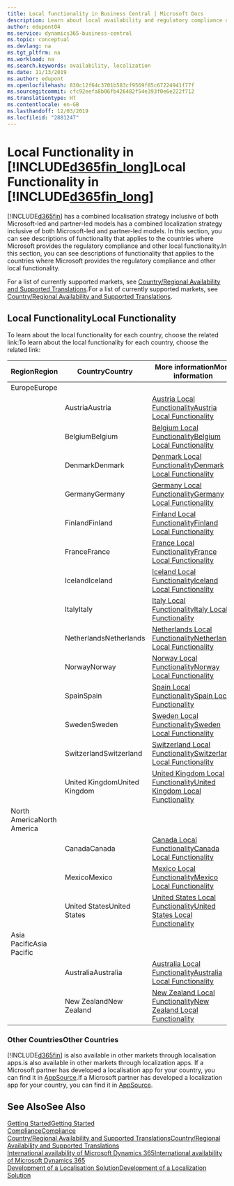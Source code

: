 ```yaml
---
title: Local functionality in Business Central | Microsoft Docs
description: Learn about local availability and regulatory compliance of Dynamics 365 Business Central.
author: edupont04
ms.service: dynamics365-business-central
ms.topic: conceptual
ms.devlang: na
ms.tgt_pltfrm: na
ms.workload: na
ms.search.keywords: availability, localization
ms.date: 11/13/2019
ms.author: edupont
ms.openlocfilehash: 830c12f64c3701b583cf9569f85c67224941f77f
ms.sourcegitcommit: cfc92eefa8b06fb426482f54e393f0e6e222f712
ms.translationtype: HT
ms.contentlocale: en-GB
ms.lasthandoff: 12/03/2019
ms.locfileid: "2881247"
---
```

# <a name="local-functionality-in-included365fin_longincludesd365fin_long_mdmd"></a><span data-ttu-id="24d82-103">Local Functionality in [!INCLUDE[d365fin_long](includes/d365fin_long_md.md)]</span><span class="sxs-lookup"><span data-stu-id="24d82-103">Local Functionality in [!INCLUDE[d365fin_long](includes/d365fin_long_md.md)]</span></span>
[!INCLUDE[d365fin](includes/d365fin_md.md)] <span data-ttu-id="24d82-104">has a combined localisation strategy inclusive of both Microsoft-led and partner-led models.</span><span class="sxs-lookup"><span data-stu-id="24d82-104">has a combined localization strategy inclusive of both Microsoft-led and partner-led models.</span></span> <span data-ttu-id="24d82-105">In this section, you can see descriptions of functionality that applies to the countries where Microsoft provides the regulatory compliance and other local functionality.</span><span class="sxs-lookup"><span data-stu-id="24d82-105">In this section, you can see descriptions of functionality that applies to the countries where Microsoft provides the regulatory compliance and other local functionality.</span></span>  

<span data-ttu-id="24d82-106">For a list of currently supported markets, see [Country/Regional Availability and Supported Translations](/dynamics365/business-central/dev-itpro/compliance/apptest-countries-and-translations?toc=/dynamics365/business-central/toc.json).</span><span class="sxs-lookup"><span data-stu-id="24d82-106">For a list of currently supported markets, see [Country/Regional Availability and Supported Translations](/dynamics365/business-central/dev-itpro/compliance/apptest-countries-and-translations?toc=/dynamics365/business-central/toc.json).</span></span>  

## <a name="local-functionality"></a><span data-ttu-id="24d82-107">Local Functionality</span><span class="sxs-lookup"><span data-stu-id="24d82-107">Local Functionality</span></span>
<span data-ttu-id="24d82-108">To learn about the local functionality for each country, choose the related link:</span><span class="sxs-lookup"><span data-stu-id="24d82-108">To learn about the local functionality for each country, choose the related link:</span></span>

| <span data-ttu-id="24d82-109">Region</span><span class="sxs-lookup"><span data-stu-id="24d82-109">Region</span></span> | <span data-ttu-id="24d82-110">Country</span><span class="sxs-lookup"><span data-stu-id="24d82-110">Country</span></span> | <span data-ttu-id="24d82-111">More information</span><span class="sxs-lookup"><span data-stu-id="24d82-111">More information</span></span> |
| --- | --- |--- |
| <span data-ttu-id="24d82-112">Europe</span><span class="sxs-lookup"><span data-stu-id="24d82-112">Europe</span></span> |  | |
|        | <span data-ttu-id="24d82-113">Austria</span><span class="sxs-lookup"><span data-stu-id="24d82-113">Austria</span></span> | [<span data-ttu-id="24d82-114">Austria Local Functionality</span><span class="sxs-lookup"><span data-stu-id="24d82-114">Austria Local Functionality</span></span>](localfunctionality/austria/austria-local-functionality.md) |
|        | <span data-ttu-id="24d82-115">Belgium</span><span class="sxs-lookup"><span data-stu-id="24d82-115">Belgium</span></span> |  [<span data-ttu-id="24d82-116">Belgium Local Functionality</span><span class="sxs-lookup"><span data-stu-id="24d82-116">Belgium Local Functionality</span></span>](localfunctionality/belgium/belgium-local-functionality.md) |
|        | <span data-ttu-id="24d82-117">Denmark</span><span class="sxs-lookup"><span data-stu-id="24d82-117">Denmark</span></span> | [<span data-ttu-id="24d82-118">Denmark Local Functionality</span><span class="sxs-lookup"><span data-stu-id="24d82-118">Denmark Local Functionality</span></span>](localfunctionality/denmark/denmark-local-functionality.md) |
|        | <span data-ttu-id="24d82-119">Germany</span><span class="sxs-lookup"><span data-stu-id="24d82-119">Germany</span></span> | [<span data-ttu-id="24d82-120">Germany Local Functionality</span><span class="sxs-lookup"><span data-stu-id="24d82-120">Germany Local Functionality</span></span>](localfunctionality/germany/germany-local-functionality.md) |
|        | <span data-ttu-id="24d82-121">Finland</span><span class="sxs-lookup"><span data-stu-id="24d82-121">Finland</span></span> | [<span data-ttu-id="24d82-122">Finland Local Functionality</span><span class="sxs-lookup"><span data-stu-id="24d82-122">Finland Local Functionality</span></span>](localfunctionality/finland/finland-local-functionality.md) |
|        | <span data-ttu-id="24d82-123">France</span><span class="sxs-lookup"><span data-stu-id="24d82-123">France</span></span> | [<span data-ttu-id="24d82-124">France Local Functionality</span><span class="sxs-lookup"><span data-stu-id="24d82-124">France Local Functionality</span></span>](localfunctionality/france/france-local-functionality.md) |
|        | <span data-ttu-id="24d82-125">Iceland</span><span class="sxs-lookup"><span data-stu-id="24d82-125">Iceland</span></span> | [<span data-ttu-id="24d82-126">Iceland Local Functionality</span><span class="sxs-lookup"><span data-stu-id="24d82-126">Iceland Local Functionality</span></span>](localfunctionality/iceland/iceland-local-functionality.md) |
|        | <span data-ttu-id="24d82-127">Italy</span><span class="sxs-lookup"><span data-stu-id="24d82-127">Italy</span></span> | [<span data-ttu-id="24d82-128">Italy Local Functionality</span><span class="sxs-lookup"><span data-stu-id="24d82-128">Italy Local Functionality</span></span>](localfunctionality/italy/italy-local-functionality.md) |
|        | <span data-ttu-id="24d82-129">Netherlands</span><span class="sxs-lookup"><span data-stu-id="24d82-129">Netherlands</span></span> | [<span data-ttu-id="24d82-130">Netherlands Local Functionality</span><span class="sxs-lookup"><span data-stu-id="24d82-130">Netherlands Local Functionality</span></span>](localfunctionality/netherlands/netherlands-local-functionality.md) |
|        | <span data-ttu-id="24d82-131">Norway</span><span class="sxs-lookup"><span data-stu-id="24d82-131">Norway</span></span> | [<span data-ttu-id="24d82-132">Norway Local Functionality</span><span class="sxs-lookup"><span data-stu-id="24d82-132">Norway Local Functionality</span></span>](localfunctionality/norway/norway-local-functionality.md) |
|        | <span data-ttu-id="24d82-133">Spain</span><span class="sxs-lookup"><span data-stu-id="24d82-133">Spain</span></span> | [<span data-ttu-id="24d82-134">Spain Local Functionality</span><span class="sxs-lookup"><span data-stu-id="24d82-134">Spain Local Functionality</span></span>](localfunctionality/spain/spain-local-functionality.md) |
|        | <span data-ttu-id="24d82-135">Sweden</span><span class="sxs-lookup"><span data-stu-id="24d82-135">Sweden</span></span> | [<span data-ttu-id="24d82-136">Sweden Local Functionality</span><span class="sxs-lookup"><span data-stu-id="24d82-136">Sweden Local Functionality</span></span>](localfunctionality/sweden/sweden-local-functionality.md) |
|        | <span data-ttu-id="24d82-137">Switzerland</span><span class="sxs-lookup"><span data-stu-id="24d82-137">Switzerland</span></span> | [<span data-ttu-id="24d82-138">Switzerland Local Functionality</span><span class="sxs-lookup"><span data-stu-id="24d82-138">Switzerland Local Functionality</span></span>](localfunctionality/switzerland/switzerland-local-functionality.md) |
|        | <span data-ttu-id="24d82-139">United Kingdom</span><span class="sxs-lookup"><span data-stu-id="24d82-139">United Kingdom</span></span> | [<span data-ttu-id="24d82-140">United Kingdom Local Functionality</span><span class="sxs-lookup"><span data-stu-id="24d82-140">United Kingdom Local Functionality</span></span>](localfunctionality/unitedkingdom/united-kingdom-local-functionality.md) |
| <span data-ttu-id="24d82-141">North America</span><span class="sxs-lookup"><span data-stu-id="24d82-141">North America</span></span> |       |  |
|        | <span data-ttu-id="24d82-142">Canada</span><span class="sxs-lookup"><span data-stu-id="24d82-142">Canada</span></span>|[<span data-ttu-id="24d82-143">Canada Local Functionality</span><span class="sxs-lookup"><span data-stu-id="24d82-143">Canada Local Functionality</span></span>](localfunctionality/canada/canada-local-functionality.md) |
|        | <span data-ttu-id="24d82-144">Mexico</span><span class="sxs-lookup"><span data-stu-id="24d82-144">Mexico</span></span> | [<span data-ttu-id="24d82-145">Mexico Local Functionality</span><span class="sxs-lookup"><span data-stu-id="24d82-145">Mexico Local Functionality</span></span>](localfunctionality/mexico/mexico-local-functionality.md) |
|        | <span data-ttu-id="24d82-146">United States</span><span class="sxs-lookup"><span data-stu-id="24d82-146">United States</span></span>|[<span data-ttu-id="24d82-147">United States Local Functionality</span><span class="sxs-lookup"><span data-stu-id="24d82-147">United States Local Functionality</span></span>](localfunctionality/unitedstates/united-states-local-functionality.md) |
| <span data-ttu-id="24d82-148">Asia Pacific</span><span class="sxs-lookup"><span data-stu-id="24d82-148">Asia Pacific</span></span> |       |  |
|        | <span data-ttu-id="24d82-149">Australia</span><span class="sxs-lookup"><span data-stu-id="24d82-149">Australia</span></span> | [<span data-ttu-id="24d82-150">Australia Local Functionality</span><span class="sxs-lookup"><span data-stu-id="24d82-150">Australia Local Functionality</span></span>](localfunctionality/australia/australia-local-functionality.md) |
|        | <span data-ttu-id="24d82-151">New Zealand</span><span class="sxs-lookup"><span data-stu-id="24d82-151">New Zealand</span></span> | [<span data-ttu-id="24d82-152">New Zealand Local Functionality</span><span class="sxs-lookup"><span data-stu-id="24d82-152">New Zealand Local Functionality</span></span>](localfunctionality/newzealand/new-zealand-local-functionality.md) |

### <a name="other-countries"></a><span data-ttu-id="24d82-153">Other Countries</span><span class="sxs-lookup"><span data-stu-id="24d82-153">Other Countries</span></span>
[!INCLUDE[d365fin](includes/d365fin_md.md)] <span data-ttu-id="24d82-154">is also available in other markets through localisation apps.</span><span class="sxs-lookup"><span data-stu-id="24d82-154">is also available in other markets through localization apps.</span></span> <span data-ttu-id="24d82-155">If a Microsoft partner has developed a localisation app for your country, you can find it in [AppSource](https://appsource.microsoft.com/product/dynamics-365-business-central/).</span><span class="sxs-lookup"><span data-stu-id="24d82-155">If a Microsoft partner has developed a localization app for your country, you can find it in [AppSource](https://appsource.microsoft.com/product/dynamics-365-business-central/).</span></span>

## <a name="see-also"></a><span data-ttu-id="24d82-156">See Also</span><span class="sxs-lookup"><span data-stu-id="24d82-156">See Also</span></span>
[<span data-ttu-id="24d82-157">Getting Started</span><span class="sxs-lookup"><span data-stu-id="24d82-157">Getting Started</span></span>](product-get-started.md)  
[<span data-ttu-id="24d82-158">Compliance</span><span class="sxs-lookup"><span data-stu-id="24d82-158">Compliance</span></span>](compliance/compliance-overview.md)  
[<span data-ttu-id="24d82-159">Country/Regional Availability and Supported Translations</span><span class="sxs-lookup"><span data-stu-id="24d82-159">Country/Regional Availability and Supported Translations</span></span>](/dynamics365/business-central/dev-itpro/compliance/apptest-countries-and-translations?toc=/dynamics365/business-central/toc.json)  
[<span data-ttu-id="24d82-160">International availability of Microsoft Dynamics 365</span><span class="sxs-lookup"><span data-stu-id="24d82-160">International availability of Microsoft Dynamics 365</span></span>](/dynamics365/get-started/availability)  
[<span data-ttu-id="24d82-161">Development of a Localisation Solution</span><span class="sxs-lookup"><span data-stu-id="24d82-161">Development of a Localization Solution</span></span>](/dynamics365/business-central/dev-itpro/developer/readiness/readiness-develop-localization)  
